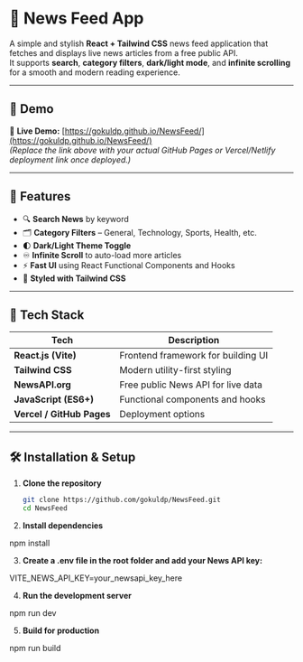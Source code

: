 # 📰 News Feed App

A simple and stylish **React + Tailwind CSS** news feed application that fetches and displays live news articles from a free public API.  
It supports **search**, **category filters**, **dark/light mode**, and **infinite scrolling** for a smooth and modern reading experience.

---

## 🚀 Demo

🔗 **Live Demo:** [https://gokuldp.github.io/NewsFeed/](https://gokuldp.github.io/NewsFeed/)  
*(Replace the link above with your actual GitHub Pages or Vercel/Netlify deployment link once deployed.)*

---

## 🧠 Features

- 🔍 **Search News** by keyword  
- 🗂️ **Category Filters** – General, Technology, Sports, Health, etc.  
- 🌓 **Dark/Light Theme Toggle**  
- ♾️ **Infinite Scroll** to auto-load more articles  
- ⚡ **Fast UI** using React Functional Components and Hooks  
- 🎨 **Styled with Tailwind CSS**

---

## 🧩 Tech Stack

| Tech | Description |
|------|--------------|
| **React.js (Vite)** | Frontend framework for building UI |
| **Tailwind CSS** | Modern utility-first styling |
| **NewsAPI.org** | Free public News API for live data |
| **JavaScript (ES6+)** | Functional components and hooks |
| **Vercel / GitHub Pages** | Deployment options |

---

## 🛠️ Installation & Setup

1. **Clone the repository**
   ```bash
   git clone https://github.com/gokuldp/NewsFeed.git
   cd NewsFeed
2. **Install dependencies**

npm install


3. **Create a .env file in the root folder and add your News API key:**

VITE_NEWS_API_KEY=your_newsapi_key_here


4. **Run the development server**

npm run dev


5. **Build for production**

npm run build